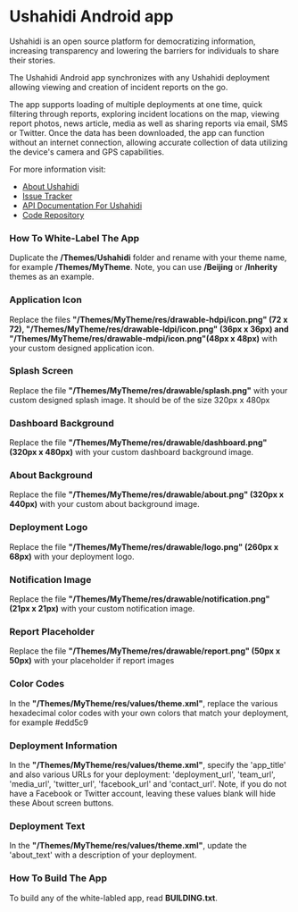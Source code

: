 # Ushahidi Android app #

Ushahidi is an open source platform for democratizing information, increasing transparency and lowering the barriers for individuals to share their stories. 

The Ushahidi Android app synchronizes with any Ushahidi deployment allowing viewing and creation of incident reports on the go. 

The app supports loading of multiple deployments at one time, quick filtering through reports, exploring incident locations on the map, viewing report photos, news article, media as well as sharing reports via email, SMS or Twitter. Once the data has been downloaded, the app can function without an internet connection, allowing accurate collection of data utilizing the device's camera and GPS capabilities.

For more information visit:

* [About Ushahidi](http://www.ushahidi.com)
* [Issue Tracker](https://github.com/ushahidi/Ushahidi_Android/issues)
* [API Documentation For Ushahidi](https://wiki.ushahidi.com/display/WIKI/REST+API)
* [Code Repository](http://github.com/ushahidi/Ushahidi_Android)

### How To White-Label The App ###

Duplicate the **/Themes/Ushahidi** folder and rename with your theme name, for example **/Themes/MyTheme**. Note, you can use **/Beijing** or **/Inherity** themes as an example.
  
### Application Icon ###

Replace the files **"/Themes/MyTheme/res/drawable-hdpi/icon.png" (72 x 72), "/Themes/MyTheme/res/drawable-ldpi/icon.png" (36px x 36px) and "/Themes/MyTheme/res/drawable-mdpi/icon.png"(48px x 48px)** with your custom designed application icon. 

### Splash Screen ###

Replace the file **"/Themes/MyTheme/res/drawable/splash.png"** with your custom designed splash image. It should be of the size 320px x 480px

### Dashboard Background ###

Replace the file **"/Themes/MyTheme/res/drawable/dashboard.png" (320px x 480px)** with your custom dashboard background image. 

### About Background ###

Replace the file **"/Themes/MyTheme/res/drawable/about.png" (320px x 440px)** with your custom about background image.

### Deployment Logo ###

Replace the file **"/Themes/MyTheme/res/drawable/logo.png" (260px x 68px)** with your deployment logo.

### Notification Image ###

Replace the file **"/Themes/MyTheme/res/drawable/notification.png" (21px x 21px)** with your custom notification image.

### Report Placeholder ###

Replace the file **"/Themes/MyTheme/res/drawable/report.png" (50px x 50px)** with your placeholder if report images

### Color Codes ###

In the **"/Themes/MyTheme/res/values/theme.xml"**, replace the various hexadecimal color codes with your own colors that match your deployment, for example <color name="table_odd_row_color">#edd5c9</color> 

### Deployment Information ###

In the **"/Themes/MyTheme/res/values/theme.xml"**, specify the 'app_title' and also various URLs for your deployment: 'deployment_url', 'team_url', 'media_url', 'twitter_url', 'facebook_url' and 'contact_url'. Note, if you do not have a Facebook or Twitter account, leaving these values blank will hide these About screen buttons.

### Deployment Text ###
 
In the **"/Themes/MyTheme/res/values/theme.xml"**, update the 'about_text' with a description of your deployment.


### How To Build The App ###

To build any of the white-labled app, read **BUILDING.txt**.

